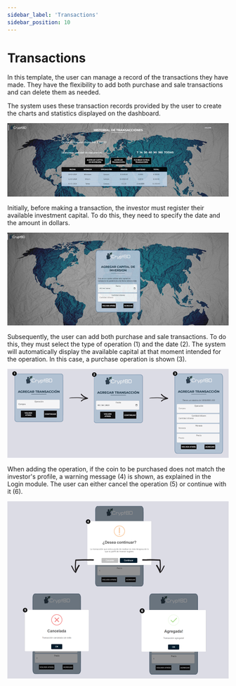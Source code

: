 ```yaml
---
sidebar_label: 'Transactions'
sidebar_position: 10
---
```

# Transactions

In this template, the user can manage a record of the transactions they have made. They have the flexibility to add both purchase and sale transactions and can delete them as needed.

The system uses these transaction records provided by the user to create the charts and statistics displayed on the dashboard.

![alt text](image-29.png)

Initially, before making a transaction, the investor must register their available investment capital. To do this, they need to specify the date and the amount in dollars.

![alt text](image-30.png)

Subsequently, the user can add both purchase and sale transactions. To do this, they must select the type of operation (1) and the date (2). The system will automatically display the available capital at that moment intended for the operation. In this case, a purchase operation is shown (3).

![alt text](image-31.png)

When adding the operation, if the coin to be purchased does not match the investor's profile, a warning message (4) is shown, as explained in the Login module. The user can either cancel the operation (5) or continue with it (6).

![alt text](image-32.png)
